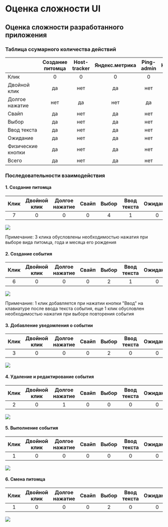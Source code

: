 # Оценка сложности UI  

## Оценка сложности разработанного приложения  

### Таблица ссумарного количества действий

|   | Создание питомца | Host-tracker | Яндекс.метрика | Ping-admin | Kuoll |
|---|:-----------------:|:-------------:|:---------------:|:-----------:|:------:|
|Клик | 0 | 0 | 0 | 0 | 0 |
|Двойной клик | да | нет | да | нет | нет |
|Долгое нажатие | нет | да | нет | да | да |
|Свайп | да | нет | да | нет | нет | 
|Выбор | да | нет | да | нет | нет | 
|Ввод текста | да | нет | да | нет | нет |
|Ожидание | да | нет | да | нет | нет |
|Физические кнопки | да | нет | да | нет | нет |
|Всего| да | нет | да | нет | нет |  

### Последовательности взаимодействия  
#### 1. Создание питомца   
| Клик | Двойной клик | Долгое нажатие | Свайп | Выбор | Ввод текста | Ожидание | Физические кнопки | Всего |
|:---:|:-----------------:|:-------------:|:---------------:|:-----------:|:------:|:------:|:------:|:------:|
| 7 | 0 | 0 | 0 | 4 | 1 | 0 | 0 | 12 |    


![](https://github.com/AngelinaKalyaeva/1-2019/blob/master/1.png)   

Примечание: 3 клика обусловлены необходимостью нажатия при выборе вида питомца, года и месяца его рождения
#### 2. Создание события
| Клик | Двойной клик | Долгое нажатие | Свайп | Выбор | Ввод текста | Ожидание | Физические кнопки | Всего |
|:---:|:-----------------:|:-------------:|:---------------:|:-----------:|:------:|:------:|:------:|:------:|
| 6 | 0 | 0 | 0 | 2 | 1 | 0 | 0 | 9 |  

![](https://github.com/AngelinaKalyaeva/1-2019/blob/master/2.png)   

Примечание: 1 клик добавляется при нажатии кнопки "Ввод" на клавиатуре после ввода текста события, еще 1 клик обусловлен необходимостью нажатия при выборе повторения события  

#### 3. Добавление уведомления о событии  
| Клик | Двойной клик | Долгое нажатие | Свайп | Выбор | Ввод текста | Ожидание | Физические кнопки | Всего |
|:---:|:-----------------:|:-------------:|:---------------:|:-----------:|:------:|:------:|:------:|:------:|
| 3 | 0 | 0 | 0 | 2 | 0 | 0 | 0 | 5 |    

![](https://github.com/AngelinaKalyaeva/1-2019/blob/master/3.png)  

#### 4. Удаление и редактирование события  
| Клик | Двойной клик | Долгое нажатие | Свайп | Выбор | Ввод текста | Ожидание | Физические кнопки | Всего |
|:---:|:-----------------:|:-------------:|:---------------:|:-----------:|:------:|:------:|:------:|:------:|
| 2 | 0 | 1 | 0 | 0 | 0 | 0 | 0 | 3 |    

![](https://github.com/AngelinaKalyaeva/1-2019/blob/master/4.png)  

#### 5. Выполнение события  
| Клик | Двойной клик | Долгое нажатие | Свайп | Выбор | Ввод текста | Ожидание | Физические кнопки | Всего |
|:---:|:-----------------:|:-------------:|:---------------:|:-----------:|:------:|:------:|:------:|:------:|
| 1 | 0 | 0 | 0 | 0 | 0 | 0 | 0 | 1 |    

![](https://github.com/AngelinaKalyaeva/1-2019/blob/master/5.png)  

#### 6. Смена питомца  
| Клик | Двойной клик | Долгое нажатие | Свайп | Выбор | Ввод текста | Ожидание | Физические кнопки | Всего |
|:---:|:-----------------:|:-------------:|:---------------:|:-----------:|:------:|:------:|:------:|:------:|
| 1 | 0 | 0 | 0 | 2 | 0 | 0 | 0 | 1 |    

![](https://github.com/AngelinaKalyaeva/1-2019/blob/master/6.png)
